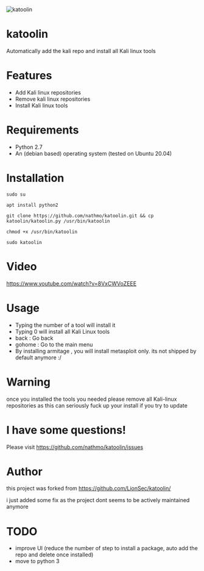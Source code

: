 ![katoolin](https://cloud.githubusercontent.com/assets/8742190/9415562/83397aae-4840-11e5-8f72-28dfffcc70a9.png)
# katoolin
Automatically add the kali repo and install all Kali linux tools

# Features
- Add Kali linux repositories
- Remove kali linux repositories
- Install Kali linux tools

# Requirements
- Python 2.7
- An (debian based) operating system (tested on Ubuntu 20.04)

# Installation
`
sudo su
`

`
apt install python2
`

`
git clone https://github.com/nathmo/katoolin.git && cp katoolin/katoolin.py /usr/bin/katoolin
`

`
chmod +x /usr/bin/katoolin
`

`
sudo katoolin 
`

# Video
https://www.youtube.com/watch?v=8VxCWVoZEEE

# Usage
- Typing the number of a tool will install it
- Typing 0 will install all Kali Linux tools
- back : Go back
- gohome : Go to the main menu
- By installing armitage , you will install metasploit only. its not shipped by default anymore :/

# Warning
once you installed the tools you needed please remove all Kali-linux repositories as this can seriously fuck up your install if you try to update 

# I have some questions!

Please visit https://github.com/nathmo/katoolin/issues

# Author
this project was forked from https://github.com/LionSec/katoolin/

i just added some fix as the project dont seems to be actively maintained anymore

# TODO
- improve UI (reduce the number of step to install a package, auto add the repo and delete once installed)
- move to python 3
